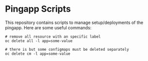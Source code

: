 Pingapp Scripts
===============


This repository contains scripts to manage setup/deployments of the pingapp.
Here are some useful commands:

```
# remove all resource with an specific label
oc delete all -l app=some-value

# there is but some configmaps must be deleted separately
oc delete cm -l app=some-value
```
